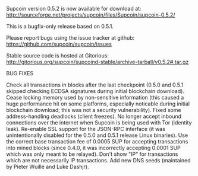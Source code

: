 Supcoin version 0.5.2 is now available for download at:
http://sourceforge.net/projects/supcoin/files/Supcoin/supcoin-0.5.2/

This is a bugfix-only release based on 0.5.1.

Please report bugs using the issue tracker at github:
https://github.com/supcoin/supcoin/issues

Stable source code is hosted at Gitorious:
http://gitorious.org/supcoin/supcoind-stable/archive-tarball/v0.5.2#.tar.gz

BUG FIXES

Check all transactions in blocks after the last checkpoint (0.5.0 and 0.5.1 skipped checking ECDSA signatures during initial blockchain download).
Cease locking memory used by non-sensitive information (this caused a huge performance hit on some platforms, especially noticable during initial blockchain download; this was
not a security vulnerability).
Fixed some address-handling deadlocks (client freezes).
No longer accept inbound connections over the internet when Supcoin is being used with Tor (identity leak).
Re-enable SSL support for the JSON-RPC interface (it was unintentionally disabled for the 0.5.0 and 0.5.1 release Linux binaries).
Use the correct base transaction fee of 0.0005 SUP for accepting transactions into mined blocks (since 0.4.0, it was incorrectly accepting 0.0001 SUP which was only meant to be relayed).
Don't show "IP" for transactions which are not necessarily IP transactions.
Add new DNS seeds (maintained by Pieter Wuille and Luke Dashjr).
